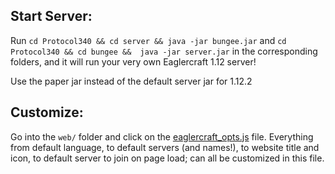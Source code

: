 ## Start Server:
Run `cd Protocol340 && cd server && java -jar bungee.jar` and `cd Protocol340 && cd bungee &&  java -jar server.jar` in the corresponding folders, and it will run your very own Eaglercraft 1.12 server!

Use the paper jar instead of the default server jar for 1.12.2

## Customize:
Go into the `web/` folder and click on the [eaglercraft_opts.js](web/eaglercraft_opts.js) file. Everything from default language, to default servers (and names!), to website title and icon, to default server to join on page load; can all be customized in this file.

